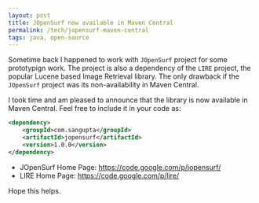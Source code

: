 ```yaml
---
layout: post
title: JOpenSurf now available in Maven Central
permalink: /tech/jopensurf-maven-central
tags: java, open-source
---
```


Sometime back I happened to work with `JOpenSurf` project for some prototypign work. The project is also a dependency
of the `LIRE` project, the popular Lucene based Image Retrieval library. The only drawback if the `JOpenSurf` project
was its non-availability in Maven Central.

I took time and am pleased to announce that the library is now available in Maven Central. Feel free to include it
in your code as:

```xml
<dependency>
    <groupId>com.sangupta</groupId>
    <artifactId>jopensurf</artifactId>
    <version>1.0.0</version>
</dependency>
```

* JOpenSurf Home Page: https://code.google.com/p/jopensurf/
* LIRE Home Page: https://code.google.com/p/lire/

Hope this helps.
